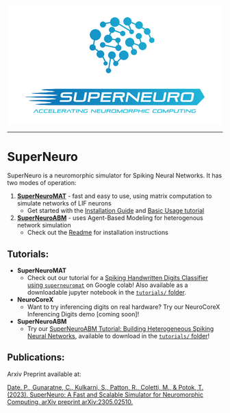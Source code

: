 <div align="center" style="text-align: center;">
<picture>
  <source media="(prefers-color-scheme: dark)" srcset="https://raw.githubusercontent.com/ORNL/superneuromat/refs/heads/main/docs/source/_static/superneuro-pcg-motion-white-tag.svg">
  <img alt="SuperNeuroMAT Logo" src="https://raw.githubusercontent.com/ORNL/superneuromat/refs/heads/main/docs/source/_static/superneuro-pcg-motion-tag.svg" width='500rem'>
</picture>
</div>

---

# SuperNeuro
SuperNeuro is a neuromorphic simulator for Spiking Neural Networks. It has two modes of operation:

1. [**SuperNeuroMAT**](https://github.com/ORNL/superneuromat) - fast and easy to use, using matrix computation to simulate networks of LIF neurons
   - Get started with the [Installation Guide](https://ornl.github.io/superneuromat/guide/install.html) and [Basic Usage tutorial](https://ornl.github.io/superneuromat/guide/firstrun.html)  
1. [**SuperNeuroABM**](https://github.com/ornl/superneuroabm) - uses Agent-Based Modeling for heterogenous network simulation
   - Check out the [Readme](https://github.com/ornl/superneuroabm) for installation instructions

## Tutorials:

* **SuperNeuroMAT**
   * Check out our tutorial for a [Spiking Handwritten Digits Classifier using `superneuromat`](https://colab.research.google.com/drive/1A8skdSiRBrl6bbrIs_BXauZIF-5IhE9R?usp=sharing) on Google colab!
      Also available as a downloadable jupyter notebook in the [`tutorials/` folder](https://github.com/ORNL/superneuro/tree/main/tutorials).
* **NeuroCoreX**
   * Want to try inferencing digits on real hardware? Try our NeuroCoreX Inferencing Digits demo [coming soon]!
* **SuperNeuroABM**
   * Try our [SuperNeuroABM Tutorial: Building Heterogeneous Spiking Neural Networks](https://github.com/ORNL/superneuro/blob/main/tutorials/00_simple_heterogenous_network.ipynb), available to download in the [`tutorials/` folder](https://github.com/ORNL/superneuro/tree/main/tutorials)!

## Publications:
Arxiv Preprint available at:

[Date. P., Gunaratne, C., Kulkarni, S., Patton, R., Coletti, M., & Potok, T. (2023). SuperNeuro: A Fast and Scalable Simulator for Neuromorphic Computing. arXiv preprint arXiv:2305.02510.
](https://arxiv.org/abs/2305.02510)
